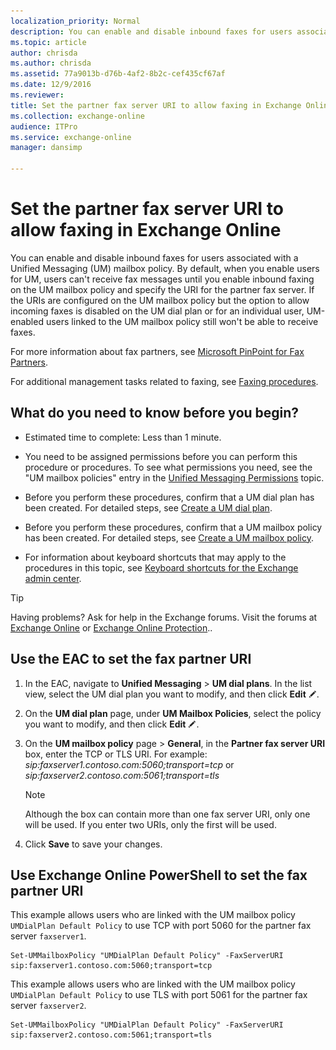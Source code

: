 ```yaml
---
localization_priority: Normal
description: You can enable and disable inbound faxes for users associated with a Unified Messaging (UM) mailbox policy. By default, when you enable users for UM, users can't receive fax messages until you enable inbound faxing on the UM mailbox policy and specify the URI for the partner fax server. If the URIs are configured on the UM mailbox policy but the option to allow incoming faxes is disabled on the UM dial plan or for an individual user, UM-enabled users linked to the UM mailbox policy still won't be able to receive faxes.
ms.topic: article
author: chrisda
ms.author: chrisda
ms.assetid: 77a9013b-d76b-4af2-8b2c-cef435cf67af
ms.date: 12/9/2016
ms.reviewer: 
title: Set the partner fax server URI to allow faxing in Exchange Online
ms.collection: exchange-online
audience: ITPro
ms.service: exchange-online
manager: dansimp

---
```


# Set the partner fax server URI to allow faxing in Exchange Online

You can enable and disable inbound faxes for users associated with a Unified Messaging (UM) mailbox policy. By default, when you enable users for UM, users can't receive fax messages until you enable inbound faxing on the UM mailbox policy and specify the URI for the partner fax server. If the URIs are configured on the UM mailbox policy but the option to allow incoming faxes is disabled on the UM dial plan or for an individual user, UM-enabled users linked to the UM mailbox policy still won't be able to receive faxes.

For more information about fax partners, see [Microsoft PinPoint for Fax Partners](https://go.microsoft.com/fwlink/p/?LinkId=190238).

For additional management tasks related to faxing, see [Faxing procedures](faxing-procedures.md).

## What do you need to know before you begin?

- Estimated time to complete: Less than 1 minute.

- You need to be assigned permissions before you can perform this procedure or procedures. To see what permissions you need, see the "UM mailbox policies" entry in the [Unified Messaging Permissions](https://technet.microsoft.com/library/d326c3bc-8f33-434a-bf02-a83cc26a5498.aspx) topic.

- Before you perform these procedures, confirm that a UM dial plan has been created. For detailed steps, see [Create a UM dial plan](../../voice-mail-unified-messaging/connect-voice-mail-system/create-um-dial-plan.md).

- Before you perform these procedures, confirm that a UM mailbox policy has been created. For detailed steps, see [Create a UM mailbox policy](../../voice-mail-unified-messaging/set-up-voice-mail/create-um-mailbox-policy.md).

- For information about keyboard shortcuts that may apply to the procedures in this topic, see [Keyboard shortcuts for the Exchange admin center](../../accessibility/keyboard-shortcuts-in-admin-center.md).

> [!TIP]
> Having problems? Ask for help in the Exchange forums. Visit the forums at [Exchange Online](https://go.microsoft.com/fwlink/p/?linkId=267542) or [Exchange Online Protection](https://go.microsoft.com/fwlink/p/?linkId=285351)..

## Use the EAC to set the fax partner URI

1. In the EAC, navigate to **Unified Messaging** \> **UM dial plans**. In the list view, select the UM dial plan you want to modify, and then click **Edit** ![Edit icon](../../media/ITPro_EAC_EditIcon.gif).

2. On the **UM dial plan** page, under **UM Mailbox Policies**, select the policy you want to modify, and then click **Edit** ![Edit icon](../../media/ITPro_EAC_EditIcon.gif).

3. On the **UM mailbox policy** page \> **General**, in the **Partner fax server URI** box, enter the TCP or TLS URI. For example: _sip:faxserver1.contoso.com:5060;transport=tcp_ or _sip:faxserver2.contoso.com:5061;transport=tls_

    > [!NOTE]
    > Although the box can contain more than one fax server URI, only one will be used. If you enter two URIs, only the first will be used.

4. Click **Save** to save your changes.

## Use Exchange Online PowerShell to set the fax partner URI

This example allows users who are linked with the UM mailbox policy `UMDialPlan Default Policy` to use TCP with port 5060 for the partner fax server `faxserver1`.

```
Set-UMMailboxPolicy "UMDialPlan Default Policy" -FaxServerURI sip:faxserver1.contoso.com:5060;transport=tcp
```

This example allows users who are linked with the UM mailbox policy `UMDialPlan Default Policy` to use TLS with port 5061 for the partner fax server `faxserver2`.

```
Set-UMMailboxPolicy "UMDialPlan Default Policy" -FaxServerURI sip:faxserver2.contoso.com:5061;transport=tls
```



